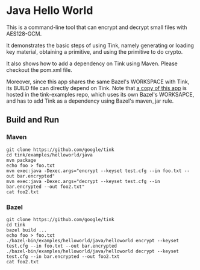 # Java Hello World

This is a command-line tool that can encrypt and decrypt small files with
AES128-GCM.

It demonstrates the basic steps of using Tink, namely generating or loading
key material, obtaining a primitive, and using the primitive to do crypto.

It also shows how to add a dependency on Tink using Maven. Please checkout
the pom.xml file.

Moreover, since this app shares the same Bazel's WORKSPACE with Tink, its
BUILD file can directly depend on Tink. Note that [a copy of this
app](https://github.com/thaidn/tink-examples/tree/master/helloworld/java) is
hosted in the tink-examples repo, which uses its own Bazel's WORKSAPCE,
and has to add Tink as a dependency using Bazel's maven\_jar rule.

## Build and Run

### Maven

```shell
git clone https://github.com/google/tink
cd tink/examples/helloworld/java
mvn package
echo foo > foo.txt
mvn exec:java -Dexec.args="encrypt --keyset test.cfg --in foo.txt --out bar.encrypted"
mvn exec:java -Dexec.args="decrypt --keyset test.cfg --in bar.encrypted --out foo2.txt"
cat foo2.txt
```

### Bazel

```shell
git clone https://github.com/google/tink
cd tink
bazel build ...
echo foo > foo.txt
./bazel-bin/examples/helloworld/java/helloworld encrypt --keyset test.cfg --in foo.txt --out bar.encrypted
./bazel-bin/examples/helloworld/java/helloworld decrypt --keyset test.cfg --in bar.encrypted --out foo2.txt
cat foo2.txt
```

